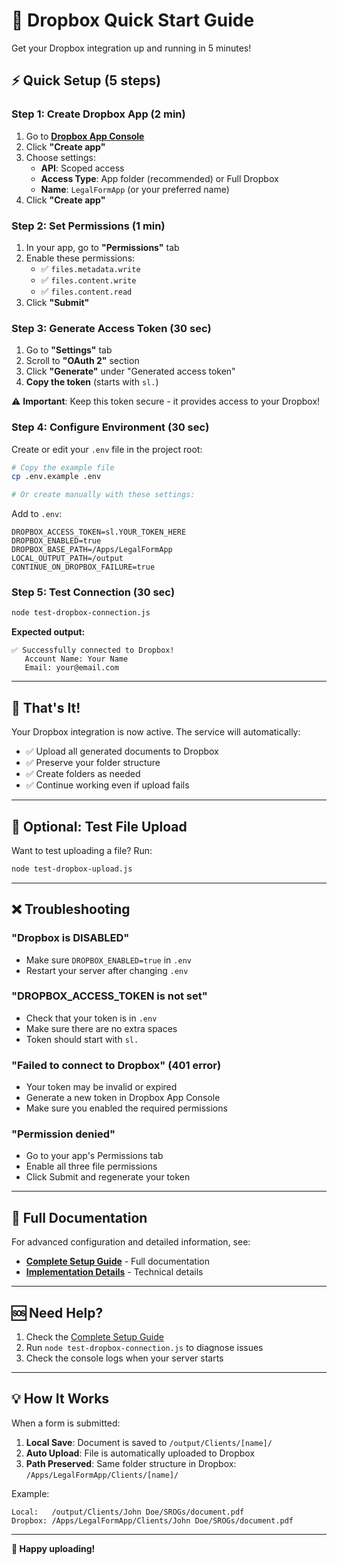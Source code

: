 # 🚀 Dropbox Quick Start Guide

Get your Dropbox integration up and running in 5 minutes!

## ⚡ Quick Setup (5 steps)

### Step 1: Create Dropbox App (2 min)

1. Go to **[Dropbox App Console](https://www.dropbox.com/developers/apps)**
2. Click **"Create app"**
3. Choose settings:
   - **API**: Scoped access
   - **Access Type**: App folder (recommended) or Full Dropbox
   - **Name**: `LegalFormApp` (or your preferred name)
4. Click **"Create app"**

### Step 2: Set Permissions (1 min)

1. In your app, go to **"Permissions"** tab
2. Enable these permissions:
   - ✅ `files.metadata.write`
   - ✅ `files.content.write`
   - ✅ `files.content.read`
3. Click **"Submit"**

### Step 3: Generate Access Token (30 sec)

1. Go to **"Settings"** tab
2. Scroll to **"OAuth 2"** section
3. Click **"Generate"** under "Generated access token"
4. **Copy the token** (starts with `sl.`)

⚠️ **Important**: Keep this token secure - it provides access to your Dropbox!

### Step 4: Configure Environment (30 sec)

Create or edit your `.env` file in the project root:

```bash
# Copy the example file
cp .env.example .env

# Or create manually with these settings:
```

Add to `.env`:
```env
DROPBOX_ACCESS_TOKEN=sl.YOUR_TOKEN_HERE
DROPBOX_ENABLED=true
DROPBOX_BASE_PATH=/Apps/LegalFormApp
LOCAL_OUTPUT_PATH=/output
CONTINUE_ON_DROPBOX_FAILURE=true
```

### Step 5: Test Connection (30 sec)

```bash
node test-dropbox-connection.js
```

**Expected output:**
```
✅ Successfully connected to Dropbox!
   Account Name: Your Name
   Email: your@email.com
```

---

## 🎯 That's It!

Your Dropbox integration is now active. The service will automatically:
- ✅ Upload all generated documents to Dropbox
- ✅ Preserve your folder structure
- ✅ Create folders as needed
- ✅ Continue working even if upload fails

---

## 🧪 Optional: Test File Upload

Want to test uploading a file? Run:

```bash
node test-dropbox-upload.js
```

---

## ❌ Troubleshooting

### "Dropbox is DISABLED"
- Make sure `DROPBOX_ENABLED=true` in `.env`
- Restart your server after changing `.env`

### "DROPBOX_ACCESS_TOKEN is not set"
- Check that your token is in `.env`
- Make sure there are no extra spaces
- Token should start with `sl.`

### "Failed to connect to Dropbox" (401 error)
- Your token may be invalid or expired
- Generate a new token in Dropbox App Console
- Make sure you enabled the required permissions

### "Permission denied"
- Go to your app's Permissions tab
- Enable all three file permissions
- Click Submit and regenerate your token

---

## 📖 Full Documentation

For advanced configuration and detailed information, see:
- **[Complete Setup Guide](docs/setup/DROPBOX_SETUP.md)** - Full documentation
- **[Implementation Details](docs/implementation/integrations/DROPBOX_IMPLEMENTATION_SUMMARY.md)** - Technical details

---

## 🆘 Need Help?

1. Check the [Complete Setup Guide](docs/setup/DROPBOX_SETUP.md)
2. Run `node test-dropbox-connection.js` to diagnose issues
3. Check the console logs when your server starts

---

## 💡 How It Works

When a form is submitted:

1. **Local Save**: Document is saved to `/output/Clients/[name]/`
2. **Auto Upload**: File is automatically uploaded to Dropbox
3. **Path Preserved**: Same folder structure in Dropbox: `/Apps/LegalFormApp/Clients/[name]/`

Example:
```
Local:   /output/Clients/John Doe/SROGs/document.pdf
Dropbox: /Apps/LegalFormApp/Clients/John Doe/SROGs/document.pdf
```

---

**🎉 Happy uploading!**

